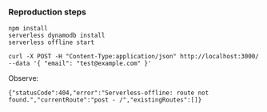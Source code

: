 ### Reproduction steps

```
npm install
serverless dynamodb install
serverless offline start
```

```
curl -X POST -H "Content-Type:application/json" http://localhost:3000/ --data '{ "email": "test@example.com" }'
```

Observe:
```
{"statusCode":404,"error":"Serverless-offline: route not found.","currentRoute":"post - /","existingRoutes":[]}
```
